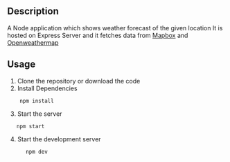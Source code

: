 ## Description

A Node application which shows weather forecast of the given location
It is hosted on Express Server and it fetches data from [Mapbox](https://mapbox.com) and [Openweathermap](https://openweathermap.org)

## Usage
 1. Clone the repository or download the code
 2. Install Dependencies 
  ```
      npm install  
  ```  

 3. Start the server
   ```
      npm start
   ```

 4. Start the development server
```
      npm dev
```
